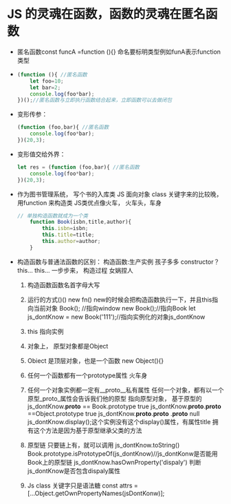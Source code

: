 # JS 的灵魂在函数，函数的灵魂在匿名函数
- 匿名函数const funcA =function (){} 命名要标明类型例如funA表示function类型
-   ```js
    (function (){ //匿名函数
        let foo=10;
        let bar=2;
        console.log(foo*bar);
    })();//匿名函数与立即执行函数结合起来，立即函数可以去做闭包
    ```
- 变形传参：
    ```js
    (function (foo,bar){ //匿名函数
        console.log(foo*bar);
    })(20,3);
    ```
- 变形值交给外界：
    ```js
    let res = (function (foo,bar){ //匿名函数
        console.log(foo*bar);
    })(20,3);
    ```


- 作为图书管理系统， 写个书的入库类
    JS 面向对象 class 关键字来的比较晚， 用function 来构造类
    JS类优点像火车， 火车头，车身
    ```js
    // 单独构造函数就成为一个类
        function Book(isbn,title,author){
            this.isbn=isbn;
            this.title=title;
            this.author=author;
        }
    ```
- 构造函数与普通法函数的区别：
    构造函数:生产实例  孩子多多 constructor？
    this...
    this...
    一步步来， 构造过程 女娲捏人
    1. 构造函数函数名首字母大写
    2. 运行的方式()() new fn()
    new的时候会把构造函数执行一下，并且this指向当前对象
    Book(); //指向window
    new Book();//指向Book
    let js_dontKnow = new Book('111');//指向实例化的对象js_dontKnow
    3. this 指向实例
    4. 对象上， 原型对象都是Object
    5. Obiect 是顶层对象，也是一个函数 new Object(){}
    6. 任何一个函数都有一个prototype属性 火车身
    7. 任何一个对象实例都一定有__proto__私有属性 任何一个对象，都有以一个原型_proto_属性会告诉我们他的原型
        指向原型对象， 基于原型的
        js_dontKnow.__proto__ == Book.prototype
            true
        js_dontKnow.__proto__.__proto__ ==Object.prototype
            true
        js_dontKnow.__proto__.__proto__ .__proto__
            null
        js_dontKnow.display();这个实例没有这个display()属性，有属性title
            拥有这个方法是因为基于原型继承父类的方法
       
    8. 原型链    只要链上有，就可以调用 js_dontKnow.toString()
        Book.prototype.isPrototypeOf(js_dontKnow)//js_dontKonw是否能用Book上的原型链
        js_dontKnow.hasOwnProperty('dispaly')  判断js_dontKnow是否包含dispaly属性
    9. Js class 关键字只是语法糖
        const attrs = [...Object.getOwnPropertyNames(jsDontKonw)];
